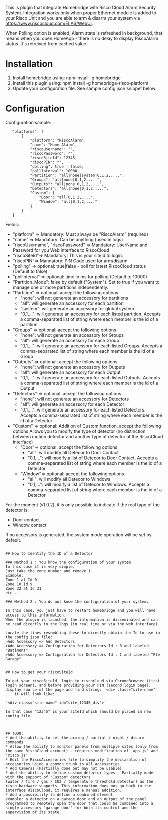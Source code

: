 This is plugin that integrate Homebridge with Risco Cloud Alarm Security System.
Integration works only when proper Ethernet module is added to your Risco Unit and you are able to arm & disarm your system via https://www.riscocloud.com/ELAS/WebUI.

When Polling option is enabled, Alarm state is refreshed in background, that means when you open HomeApp - there is no delay to display RiscoAlarm status. It's retreived from cached value.

# Installation

1. Install homebridge using: npm install -g homebridge
2. Install this plugin using: npm install -g homebridge-risco-platform
3. Update your configuration file. See sample config.json snippet below. 

# Configuration

Configuration sample:

 ```
    "platforms": [
        {
            "platform": "RiscoAlarm",
            "name": "Home Alarm",
            "riscoUsername": "",                
            "riscoPassword": "",
            "riscoSiteId": 12345,
            "riscoPIN": "",
            "polling": true | false,
            "pollInterval": 10000,
            "Partition": "all|none|system|0,1,2,....",
            "Groups": "all|none|0,1,2,....",
            "Outputs": "all|none|0,1,2,....",
            "Detectors": "all|none|0,1,2,....",
            "Custom": {
                "Door": "all|0,1,2,....",
                "Window": "all|0,1,2,...."
            }
        }
    ]
```

Fields: 

* "platform" => Mandatory: Must always be "RiscoAlarm" (required) 
* "name" => Mandatory: Can be anything (used in logs)
* "riscoUsername", "riscoPassword" => Mandatory: UserName and Password for you Web interface to RiscoCloud
* "riscoSiteId"=> Mandatory: This is your siteId to login.
* "riscoPIN"=> Mandatory: PIN Code used for arm/disarm
* "polling" => optional: true|false - poll for latest RiscoCloud status (Default to false)
* "pollInterval" => optional: time in ms for polling (Default to 10000)
* "Partition_Mode": false by default ("System"). Set to true if you want to manage one or more partitions independently.
* "Partition" => optional: accept the following options
    * "none": will not generate an accessory for partitions
    * "all": will generate an accessory for each partition
    * "system": will generate an accessory for global system
    * "0,1,...": will generate an accessory for each listed partition.
        Accepts a comma-separated list of string where each member is the id of a partition
* "Groups" => optional: accept the following options
    * "none": will not generate an accessory for Groups
    * "all": will generate an accessory for each Group
    * "0,1,...": will generate an accessory for each listed Groups.
        Accepts a comma-separated list of string where each member is the id of a Group
* "Outputs" => optional: accept the following options
    * "none": will not generate an accessory for Outputs
    * "all": will generate an accessory for each Output
    * "0,1,...": will generate an accessory for each listed Outputs.
        Accepts a comma-separated list of string where each member is the id of a Output
* "Detectors" => optional: accept the following options
    * "none": will not generate an accessory for Detectors
    * "all": will generate an accessory for each Detector
    * "0,1,...": will generate an accessory for each listed Detectors.
        Accepts a comma-separated list of string where each member is the id of a Detector
* "Custom" => optional: Addition of Custom function. accept the following options
    Allows you to modify the type of detector (no distinction between motion detector and another type of detector at the RiscoCloud interface)
    * "Door"=> optional: accept the following options
        * "all": will modify all Detecor to Door Contact
        * "0,1,...": will modify a list of Detecor to Door Contact.
        Accepts a comma-separated list of string where each member is the id of a Detector
    * "Window"=> optional: accept the following options
        * "all": will modify all Detecor to Windows
        * "0,1,...": will modify a list of Detecor to Windows.
        Accepts a comma-separated list of string where each member is the id of a Detector

For the moment (v1.0.2), it is only possible to indicate if the real type of the detector is:
- Door contact
- Window contact

If no accessory is generated, the system mode operation will be set by default.
```

## How to Identify the ID of a Detector

### Method 1 : You know the configuration of your system
In this case it is very simple.
Just take the zone number and remove 1.
Example:
Zone 1 at Id 0
Zone 10 Id 9
Zone 32 at Id 31
etc ...

### Method 2 : You do not know the configuration of your system.

In this case, you just have to restart homebridge and you will have access to this information.
When the plugin is launched, the information is disseminated and can be read directly in the logs (in real time or via the web interface).

Locate the lines resembling these to directly obtain the Id to use in the config.json file:
>Add Accessory => Add Detectors
>Add Accessory => Configuration for Detectors Id : 0 and labeled "Batiment"
>Add Accessory => Configuration for Detectors Id : 1 and labeled "Pte Garage"


## How to get your riscoSiteId

To get your riscoSiteId, login to riscocloud via ChromeBrowser (first login screen), and before providing your PIN (second login page), display source of the page and find string: `<div class="site-name"` ... it will look like:

`<div class="site-name" id="site_12345_div">`

In that case "12345" is your siteId which should be placed in new config file.



## TODO:
* Add the ability to set the arming / partial / night / disarm commands
* Allow the ability to monitor panels from multiple sites (only from the same RiscoCloud account) - requires modification of 'app.js' and 'risco.js'
* Edit the RiscoAccessories file to simplify the declaration of accessories using a common trunk to all accessories
* Add Cameras (Partially done but may not be usable)
* Add the ability to define custom detector types - Partially made with the support of "Custom" detectors
(water / fire / gas / CO2 / temperature threshold detector) as the risco hardware supports. This information does not go back in the interface RiscoCloud, it requires a manual addition.
* Add a possibility to define a combined element
example: a detector on a garage door and an output of the panel programmed to remotely open the door that could be combined into a single accessory 'garage door' for both its control and the supervision of its state.